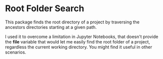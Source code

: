 # Root Folder Search

This package finds the root directory of a project by traversing the ancestors directories starting at a given path.

I used it to overcome a limitation in Jupyter Notebooks, that doesn't provide the __file__ variable that would let me easily find the root folder of a project, regardless the current working directory. You might find it useful in other scenarios.

